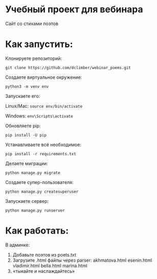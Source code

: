 # Учебный проект для вебинара
Сайт со стихами поэтов

# Как запустить:
Клонируете репозиторий:

```git clone https://github.com/dclimber/webinar_poems.git```

Создаете виртуальное окружение:

```python3 -m venv env```

Запускаете его:

Linux/Mac:
```source env/bin/activate ```

Windows:
```env\Scripts\activate```

Обновляете pip:

```pip install -U pip```

Устанавливаете всё необходимое:

```pip install -r requirements.txt```

Делаете миграции:

```python manage.py migrate```

Создаете супер-пользователя:

```python manage.py createsuperuser```

Запускаете сервер:

```python manage.py runserver```


# Как работать:
В админке:
1) Добавьте поэтов из poets.txt
2) Загрузите .html файлы через parser:
akhmatova.html
esenin.html
vladimir.html
bella.html
marina.html
3) «тыкайте и наслаждайтесь»
